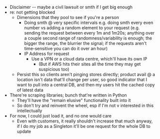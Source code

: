 * Disclaimer -- maybe a civil lawsuit or smth if I get big enough
* re: not getting blocked
    * Dimensions that they pool to see if you're a person
        * Doing smth @ very specific intervals e.g. doing smth every even number vs adding a random element to your request (e.g. sending the request between every 1m and 1m20s; anything over a couple second range of randomness/variability is enough; the bigger the range, the blurrier the signal; if the requests aren't time-sensitive you can do it over an hour)
        * IP Address for request
            * Use a VPN or a cloud data centre, which'll have its own IP
                * (But if AWS hits their sites all the time they may get suspicious too)
    * Persist this so clients aren't pinging stores directly; product avail @ a location isn't data that'll change per user, so good indicator that I want to pull into a central DB, and then my users hit the cached copy of latest data
* There're scraping libraries; bunch that're written in Python
    * They'll have the "remain elusive" functionality built into it
    * So don't try and reinvent the wheel, esp if I'm not v interested in this intellectually
* For now, I could just load it, and no one would care
    * Even with customers, it really shouldn't increase that much anyway, if I do my job as a Singleton it'll be one request for the whole DB to update
